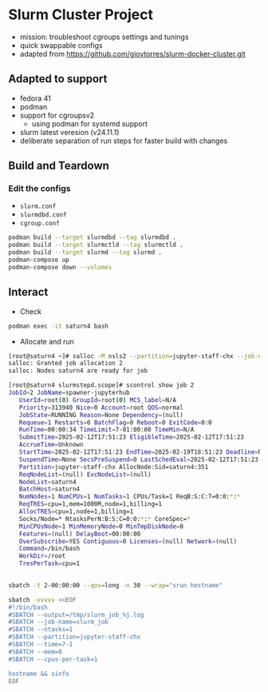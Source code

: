# Slurm Cluster Project
- mission: troubleshoot cgroups settings and tunings
- quick swappable configs
- adapted from https://github.com/giovtorres/slurm-docker-cluster.git

## Adapted to support
- fedora 41
- podman
- support for cgroupsv2
    - using podman for systemd support
- slurm latest veresion (v24.11.1)
- deliberate separation of run steps for faster build with changes

## Build and Teardown
### Edit the configs
- `slurm.conf`
- `slurmdbd.conf`
- `cgroup.conf`

```sh
podman build --target slurmdbd --tag slurmdbd .
podman build --target slurmctld --tag slurmctld .
podman build --target slurmd --tag slurmd .
podman-compose up
podman-compose down --volumes
```

## Interact
- Check
```sh
podman exec -it saturn4 bash
```
- Allocate and run
```sh
[root@saturn4 ~]# salloc -M nsls2 --partition=jupyter-staff-chx --job-name=spawner-jupyterhub --ntasks=1 --time=7-1 --mem=0 --cpus-per-task=1
salloc: Granted job allocation 2
salloc: Nodes saturn4 are ready for job

[root@saturn4 slurmstepd.scope]# scontrol show job 2
JobId=2 JobName=spawner-jupyterhub
   UserId=root(0) GroupId=root(0) MCS_label=N/A
   Priority=313940 Nice=0 Account=root QOS=normal
   JobState=RUNNING Reason=None Dependency=(null)
   Requeue=1 Restarts=0 BatchFlag=0 Reboot=0 ExitCode=0:0
   RunTime=00:00:34 TimeLimit=7-01:00:00 TimeMin=N/A
   SubmitTime=2025-02-12T17:51:23 EligibleTime=2025-02-12T17:51:23
   AccrueTime=Unknown
   StartTime=2025-02-12T17:51:23 EndTime=2025-02-19T18:51:23 Deadline=N/A
   SuspendTime=None SecsPreSuspend=0 LastSchedEval=2025-02-12T17:51:23 Scheduler=Main
   Partition=jupyter-staff-chx AllocNode:Sid=saturn4:351
   ReqNodeList=(null) ExcNodeList=(null)
   NodeList=saturn4
   BatchHost=saturn4
   NumNodes=1 NumCPUs=1 NumTasks=1 CPUs/Task=1 ReqB:S:C:T=0:0:*:*
   ReqTRES=cpu=1,mem=1000M,node=1,billing=1
   AllocTRES=cpu=1,node=1,billing=1
   Socks/Node=* NtasksPerN:B:S:C=0:0:*:* CoreSpec=*
   MinCPUsNode=1 MinMemoryNode=0 MinTmpDiskNode=0
   Features=(null) DelayBoot=00:00:00
   OverSubscribe=YES Contiguous=0 Licenses=(null) Network=(null)
   Command=/bin/bash
   WorkDir=/root
   TresPerTask=cpu=1
   

sbatch -t 2-00:00:00 --qos=long -n 30 --wrap="srun hostname"

sbatch -vvvvv <<EOF
#!/bin/bash
#SBATCH --output=/tmp/slurm_job_%j.log
#SBATCH --job-name=slurm_job
#SBATCH --ntasks=1
#SBATCH --partition=jupyter-staff-chx
#SBATCH --time=7-1
#SBATCH --mem=0
#SBATCH --cpus-per-task=1

hostname && sinfo
EOF
```
